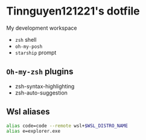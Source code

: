 # Tinnguyen121221's dotfile

My development workspace

- `zsh` shell
- `oh-my-posh`
- `starship` prompt


## `Oh-my-zsh` plugins
- zsh-syntax-highlighting
- zsh-auto-suggestion

## Wsl aliases
```sh
alias code=code --remote wsl+$WSL_DISTRO_NAME
alias e=explorer.exe
```
